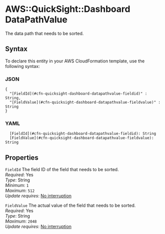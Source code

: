 # AWS::QuickSight::Dashboard DataPathValue<a name="aws-properties-quicksight-dashboard-datapathvalue"></a>

The data path that needs to be sorted\.

## Syntax<a name="aws-properties-quicksight-dashboard-datapathvalue-syntax"></a>

To declare this entity in your AWS CloudFormation template, use the following syntax:

### JSON<a name="aws-properties-quicksight-dashboard-datapathvalue-syntax.json"></a>

```
{
  "[FieldId](#cfn-quicksight-dashboard-datapathvalue-fieldid)" : String,
  "[FieldValue](#cfn-quicksight-dashboard-datapathvalue-fieldvalue)" : String
}
```

### YAML<a name="aws-properties-quicksight-dashboard-datapathvalue-syntax.yaml"></a>

```
  [FieldId](#cfn-quicksight-dashboard-datapathvalue-fieldid): String
  [FieldValue](#cfn-quicksight-dashboard-datapathvalue-fieldvalue): String
```

## Properties<a name="aws-properties-quicksight-dashboard-datapathvalue-properties"></a>

`FieldId`  <a name="cfn-quicksight-dashboard-datapathvalue-fieldid"></a>
The field ID of the field that needs to be sorted\.  
*Required*: Yes  
*Type*: String  
*Minimum*: `1`  
*Maximum*: `512`  
*Update requires*: [No interruption](https://docs.aws.amazon.com/AWSCloudFormation/latest/UserGuide/using-cfn-updating-stacks-update-behaviors.html#update-no-interrupt)

`FieldValue`  <a name="cfn-quicksight-dashboard-datapathvalue-fieldvalue"></a>
The actual value of the field that needs to be sorted\.  
*Required*: Yes  
*Type*: String  
*Maximum*: `2048`  
*Update requires*: [No interruption](https://docs.aws.amazon.com/AWSCloudFormation/latest/UserGuide/using-cfn-updating-stacks-update-behaviors.html#update-no-interrupt)